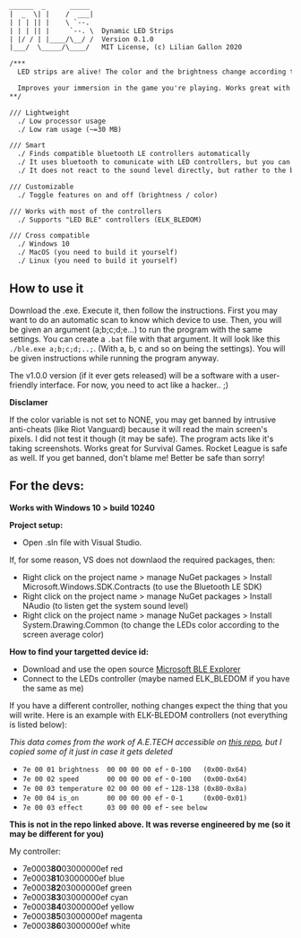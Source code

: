 ```txt
______  _      _____
|  _  \| |    /  ___|
| | | || |    \ `--.
| | | || |     `--. \  Dynamic LED Strips
| |/ / | |____/\__/ /  Version 0.1.0
|___/  \_____/\____/   MIT License, (c) Lilian Gallon 2020

/***
  LED strips are alive! The color and the brightness change according to the activity of your computer!

  Improves your immersion in the game you're playing. Works great with the new Assassin's Creed Valhalla. No doubt that it will be awesome with Cyberpunk 2077 as well! Works with movies, yutube videos and anything your computer is streaming.
**/

/// Lightweight
  ./ Low processor usage
  ./ Low ram usage (~=30 MB)

/// Smart
  ./ Finds compatible bluetooth LE controllers automatically
  ./ It uses bluetooth to comunicate with LED controllers, but you can still use your game controller at the same time
  ./ It does not react to the sound level directly, but rather to the bass level.

/// Customizable
  ./ Toggle features on and off (brightness / color)

/// Works with most of the controllers
  ./ Supports "LED BLE" controllers (ELK_BLEDOM)

/// Cross compatible
  ./ Windows 10
  ./ MacOS (you need to build it yourself)
  ./ Linux (you need to build it yourself)
```

## How to use it

Download the .exe. Execute it, then follow the instructions. First you may want to do an automatic scan to know which device to use. Then, you will be given an argument (a;b;c;d;e...) to run the program with the same settings. You can create a `.bat` file with that argument. It will look like this `./ble.exe a;b;c;d;..;`. (With a, b, c and so on being the settings). You will be given instructions while running the program anyway.

The v1.0.0 version (if it ever gets released) will be a software with a user-friendly interface. For now, you need to act like a hacker.. ;)

**Disclamer**

If the color variable is not set to NONE, you may get banned by intrusive anti-cheats (like Riot Vanguard) because it will read the main screen's pixels. I did not test it though (it may be safe). The program acts like it's taking screenshots. Works great for Survival Games. Rocket League is safe as well. If you get banned, don't blame me! Better be safe than sorry!

## For the devs:

**Works with Windows 10 > build 10240**

**Project setup:**
- Open .sln file with Visual Studio.

If, for some reason, VS does not downlaod the required packages, then:
- Right click on the project name > manage NuGet packages > Install Microsoft.Windows.SDK.Contracts (to use the Bluetooth LE SDK)
- Right click on the project name > manage NuGet packages > Install NAudio (to listen get the system sound level)
- Right click on the project name > manage NuGet packages > Install System.Drawing.Common (to change the LEDs color according to the screen average color)

**How to find your targetted device id:**
- Download and use the open source [Microsoft BLE Explorer](https://www.microsoft.com/en-us/p/bluetooth-le-explorer/9n0ztkf1qd98?activetab=pivot:overviewtab)
- Connect to the LEDs controller (maybe named ELK_BLEDOM  if you have the same as me)

If you have a different controller, nothing changes expect the thing that you will write. Here is an example with ELK-BLEDOM controllers (not everything is listed below):

*This data comes from the work of A.E.TECH accessible on [this repo](https://github.com/arduino12/ble_rgb_led_strip_controller), but I copied some of it just in case it gets deleted*

- `7e 00 01 brightness  00 00 00 00 ef` - `0-100   (0x00-0x64)`
- `7e 00 02 speed       00 00 00 00 ef` - `0-100   (0x00-0x64)`
- `7e 00 03 temperature 02 00 00 00 ef` - `128-138 (0x80-0x8a)`
- `7e 00 04 is_on       00 00 00 00 ef` - `0-1     (0x00-0x01)`
- `7e 00 03 effect      03 00 00 00 ef` - `see below`

**This is not in the repo linked above. It was reverse engineered by me (so it may be different for you)**

My controller:
- 7e0003**80**03000000ef red
- 7e0003**81**03000000ef blue
- 7e0003**82**03000000ef green
- 7e0003**83**03000000ef cyan
- 7e0003**84**03000000ef yellow
- 7e0003**85**03000000ef magenta
- 7e0003**86**03000000ef white

